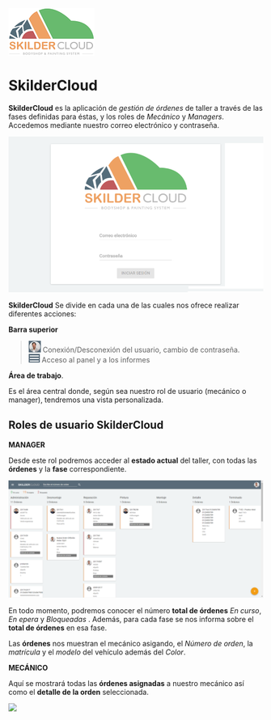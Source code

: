 

![](Images/LogoSilderCloud_mini.png)

  

  
# SkilderCloud    
  
**SkilderCloud** es la aplicación de _gestión de órdenes_ de taller a través de las fases definidas para éstas, y los roles de _Mecánico_ y _Managers_.   Accedemos mediante nuestro correo electrónico y contraseña.
  

  


![](Images/es-ES_SkilderCloud_LoginScreen.png)      
  
**SkilderCloud** Se divide en cada una de las cuales nos ofrece realizar diferentes acciones:   
  
**Barra superior**      
 > ![](Images/ic_user.png) Conexión/Desconexión del usuario, cambio de contraseña.  
 > ![](Images/ic_hamburguer.png) Acceso al panel y a los informes  
  
**Área de trabajo**.  
  
Es el área central donde, según sea nuestro rol de usuario (mecánico o manager), tendremos una vista personalizada.
  
## Roles de usuario SkilderCloud  
  
**MANAGER**    
  
Desde este rol podremos acceder al **estado actual** del taller, con todas las **órdenes** y la **fase** correspondiente.    

![](Images/es-ES_SkilderCloud_MainScreenManager.png)    
  
En todo momento, podremos conocer el número **total de órdenes** _En curso_, _En epera_ y _Bloqueadas_ . Además, para cada fase se nos informa sobre el **total de órdenes** en esa fase.  
  
Las **órdenes** nos muestran el mecánico asigando, el _Número de orden_, la _matrícula_ y el _modelo_ del vehículo además del _Color_.    
  

 
**MECÁNICO**        
  
Aquí se mostrará  todas las **órdenes asignadas** a nuestro mecánico así como el **detalle de la orden** seleccionada.
  

![](Images/es-En_SkilderCloud_MainScreenMechanic.png)    
  


